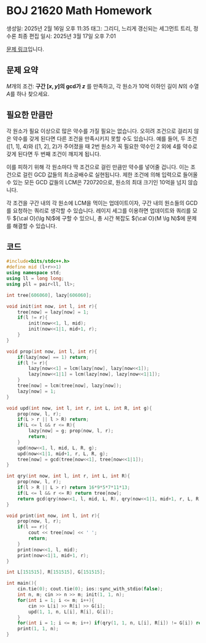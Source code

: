 # BOJ 21620 Math Homework

생성일: 2025년 2월 16일 오후 11:35
태그: 그리디, 느리게 갱신되는 세그먼트 트리, 정수론
최종 편집 일시: 2025년 3월 17일 오후 7:01

[문제 링크](http://boj.kr/21620)입니다.

## 문제 요약

$M$개의 조건: **구간 $[x, y]$의 gcd가 $z$** 를 만족하고, 각 원소가 10억 이하인 길이 $N$의 수열 $A$를 하나 찾으세요.

## 필요한 만큼만

각 원소가 필요 이상으로 많은 약수를 가질 필요는 없습니다. 오히려 조건으로 걸리지 않은 약수를 갖게 된다면 다른 조건을 만족시키지 못할 수도 있습니다. 예를 들어, 두 조건 ([1, 1], 4)와 ([1, 2], 2)가 주어졌을 때 2번 원소가 꼭 필요한 약수인 2 외에 4를 약수로 갖게 된다면 두 번째 조건이 깨지게 됩니다.

이를 피하기 위해 각 원소마다 딱 조건으로 걸린 만큼만 약수를 넣어줄 겁니다. 이는 조건으로 걸린 GCD 값들의 최소공배수로 실현됩니다. 제한 조건에 의해 입력으로 들어올 수 있는 모든 GCD 값들의 LCM은 720720으로, 원소의 최대 크기인 10억을 넘지 않습니다.

각 조건을 구간 내의 각 원소에 LCM을 먹이는 업데이트이자, 구간 내의 원소들의 GCD를 요청하는 쿼리로 생각할 수 있습니다. 레이지 세그를 이용하면 업데이트와 쿼리를 모두 ${\cal O}(\lg N)$에 구할 수 있으니, 총 시간 복잡도 ${\cal O}(M \lg N)$에 문제를 해결할 수 있습니다.

## 코드

```cpp
#include<bits/stdc++.h>
#define mid (l+r>>1)
using namespace std;
using ll = long long;
using pll = pair<ll, ll>;

int tree[606060], lazy[606060];

void init(int now, int l, int r){
	tree[now] = lazy[now] = 1;
	if(l != r){
		init(now<<1, l, mid);
		init(now<<1|1, mid+1, r);
	}
}

void prop(int now, int l, int r){
	if(lazy[now] == 1) return;
	if(l != r){
		lazy[now<<1] = lcm(lazy[now], lazy[now<<1]);
		lazy[now<<1|1] = lcm(lazy[now], lazy[now<<1|1]);
	}
	tree[now] = lcm(tree[now], lazy[now]);
	lazy[now] = 1;
}

void upd(int now, int l, int r, int L, int R, int g){
	prop(now, l, r);
	if(L > r || l > R) return;
	if(L <= l && r <= R){
		lazy[now] = g; prop(now, l, r);
		return;
	}
	upd(now<<1, l, mid, L, R, g);
	upd(now<<1|1, mid+1, r, L, R, g);
	tree[now] = gcd(tree[now<<1], tree[now<<1|1]);
}

int qry(int now, int l, int r, int L, int R){
	prop(now, l, r);
	if(l > R || L > r) return 16*9*5*7*11*13;
	if(L <= l && r <= R) return tree[now];
	return gcd(qry(now<<1, l, mid, L, R), qry(now<<1|1, mid+1, r, L, R));
}

void print(int now, int l, int r){
	prop(now, l, r);
	if(l == r){
		cout << tree[now] << ' ';
		return;
	}
	print(now<<1, l, mid);
	print(now<<1|1, mid+1, r);
}

int L[151515], R[151515], G[151515];

int main(){
	cin.tie(0); cout.tie(0); ios::sync_with_stdio(false);
	int n, m; cin >> n >> m; init(1, 1, n);
	for(int i = 1; i <= m; i++){
		cin >> L[i] >> R[i] >> G[i];
		upd(1, 1, n, L[i], R[i], G[i]);
	}
	for(int i = 1; i <= m; i++) if(qry(1, 1, n, L[i], R[i]) != G[i]) return !(cout << "Impossible");
	print(1, 1, n);
}
```